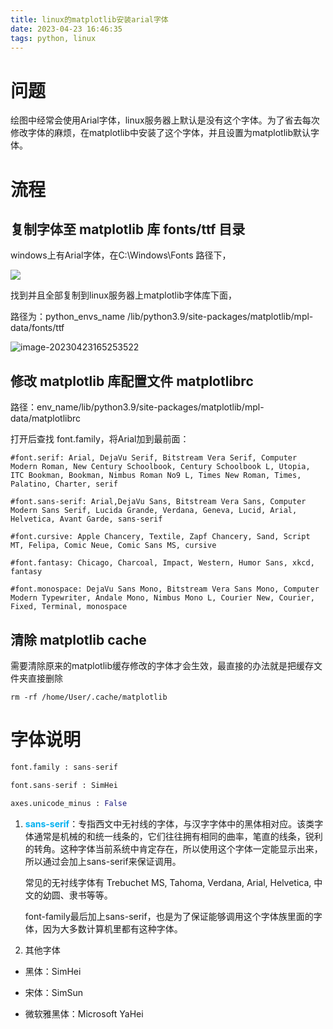 ```yaml
---
title: linux的matplotlib安装arial字体
date: 2023-04-23 16:46:35
tags: python, linux
---
```


# 问题

绘图中经常会使用Arial字体，linux服务器上默认是没有这个字体。为了省去每次修改字体的麻烦，在matplotlib中安装了这个字体，并且设置为matplotlib默认字体。



# 流程

## 复制字体至 matplotlib 库 fonts/ttf 目录

windows上有Arial字体，在C:\\Windows\\Fonts 路径下，

![](image_1.b2ef3533.png)



找到并且全部复制到linux服务器上matplotlib字体库下面，

路径为：python\_envs\_name /lib/python3.9/site-packages/matplotlib/mpl-data/fonts/ttf

![image-20230423165253522](image-20230423165253522.png)

## 修改 matplotlib 库配置文件 matplotlibrc

路径：env\_name/lib/python3.9/site-packages/matplotlib/mpl-data/matplotlibrc

打开后查找 font.family，将Arial加到最前面：

```shell
#font.serif: Arial, DejaVu Serif, Bitstream Vera Serif, Computer Modern Roman, New Century Schoolbook, Century Schoolbook L, Utopia, ITC Bookman, Bookman, Nimbus Roman No9 L, Times New Roman, Times, Palatino, Charter, serif

#font.sans-serif: Arial,DejaVu Sans, Bitstream Vera Sans, Computer Modern Sans Serif, Lucida Grande, Verdana, Geneva, Lucid, Arial, Helvetica, Avant Garde, sans-serif

#font.cursive: Apple Chancery, Textile, Zapf Chancery, Sand, Script MT, Felipa, Comic Neue, Comic Sans MS, cursive

#font.fantasy: Chicago, Charcoal, Impact, Western, Humor Sans, xkcd, fantasy

#font.monospace: DejaVu Sans Mono, Bitstream Vera Sans Mono, Computer Modern Typewriter, Andale Mono, Nimbus Mono L, Courier New, Courier, Fixed, Terminal, monospace
```



## 清除 matplotlib cache

需要清除原来的matplotlib缓存修改的字体才会生效，最直接的办法就是把缓存文件夹直接删除

```shell
rm -rf /home/User/.cache/matplotlib
```



# 字体说明

```python
font.family : sans-serif

font.sans-serif : SimHei

axes.unicode_minus : False
```



1. <strong style="color:#00b0f0;">sans-serif</strong>：专指西文中无衬线的字体，与汉字字体中的黑体相对应。该类字体通常是机械的和统一线条的，它们往往拥有相同的曲率，笔直的线条，锐利的转角。这种字体当前系统中肯定存在，所以使用这个字体一定能显示出来，所以通过会加上sans-serif来保证调用。

   常见的无衬线字体有 Trebuchet MS, Tahoma, Verdana, Arial, Helvetica, 中文的幼圆、隶书等等。

   font-family最后加上sans-serif，也是为了保证能够调用这个字体族里面的字体，因为大多数计算机里都有这种字体。

   

2. 其他字体

- 黑体：SimHei

- 宋体：SimSun

- 微软雅黑体：Microsoft YaHei




